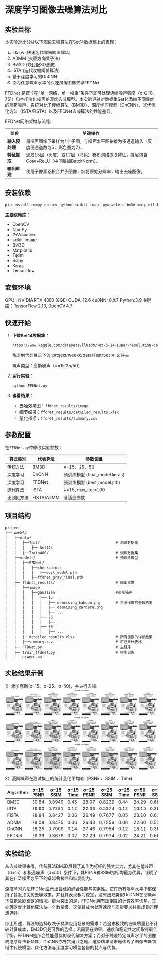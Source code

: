 # **深度学习图像去噪算法对比**

## 实验目标
本实验对比分析以下图像去噪算法在Set14数据集上的表现：
1. FISTA (快速迭代收缩阈值算法)
2. ADMM (交替方向乘子法) 
3. BM3D (块匹配3D滤波)
4. ISTA (迭代收缩阈值算法)
5. 基于深度学习的DnCNN
6. 面向任意噪声水平的快速灵活图像去噪FFDNet

FFDNet 是首个在“单一网络、单一权重”条件下即可处理连续噪声强度（σ ∈ [0, 75]）和空间变化噪声的深度去噪模型。本实验通过对数据集Set14添加不同程度的高斯噪声，系统对比了传统算法（BM3D）、深度学习模型（DnCNN）、迭代优化方法（ISTA/FISTA）以及FFDNet去噪算法的性能差异。

FFDNet网络架构与流程:

| **阶段**    | **关键操作**                                                |
| --------- | ------------------------------------------------------- |
| **输入预处理** | 将噪声图像下采样为4个子图，与噪声水平图拼接为多通道输入（灰度图通道数为5，彩色图为7）。           |
| **特征提取**  | 通过15层（灰度）或12层（彩色）卷积网络提取特征，每层包含Conv+ReLU（中间层加BatchNorm）。 |
| **输出重建**  | 使用子像素卷积合并子图像，恢复原始分辨率，输出去噪图像。                            |


##  安装依赖
```bash
pip install numpy opencv-python scikit-image pywavelets bm3d matplotlib tqdm scipy keras tensorflow
```
**主要依赖库**：
- OpenCV
- NumPy
- PyWavelets
- scikit-image
- BM3D
- Matplotlib
- Tqdm
- Scipy
- Keras
- Tensorflow

##  安装环境
GPU：NVIDIA RTX 4060 (8GB)
CUDA: 12.6
cuDNN: 8.9.7
Python:3.9
关键库：TensorFlow 2.13, OpenCV 4.7


##  快速开始
1. **下载Set14数据集**：
   ```bash
   https://www.kaggle.com/datasets/ll01dm/set-5-14-super-resolution-dataset
   ```
   解压到代码目录下的"project/week6/data/Test/Set14"文件夹

   噪声类型：高斯噪声（σ=15/25/50） 

2. **运行实验**：
   ```python
   python FFDNet.py
   ```

3. **查看结果**：
   - 去噪效果图：`ffdnet_results/image`
   - 细节结果：`ffdnet_results/detailed_results.xlsx`
   - 量化指标：`ffdnet_results/summary.csv`


##  参数配置
在`FFDNet.py`中修改实验参数：

| 算法类别  | 代表算法       | 参数设置                      | 
|-------|------------|---------------------------|
| 传统方法  | BM3D       | σ=15、25、50                | 
| 深度学习  | DnCNN      | 预训练模型 (final_model.keras) | 
| 深度学习  | FFDNet     | 预训练模型 (best_model.pth)    | 
| 迭代算法  | ISTA       | λ=15, max_iter=100        | 
| 正则化方法 | FISTA/ADMM | 自适应参数                     | 



##  项目结构
```
project
├── week6/
│   ├──data/
│   │   ├──Test/                                   # 测试数据集
│   │   │   ├── Set14/                           
│   │   ├──Train400/                               # 训练数据集
│   ├──models/                                     # 预训练模型
│   │   ├──FFDNet/  
│   │   │   ├──checkpoints
│   │   │   │   ├──best_model.pth
│   │   │   ├──ffdnet_gray_final.pth
│   ├── ffdnet_results/                            # 输出结果
│   │   ├──image
│   │   │   ├──gaussian                            #高斯噪声
│   │   │   │   ├── 15
│   │   │   │   │   ├── denoising_baboon.png       # 每张图像的去噪结果
│   │   │   │   │   │── denoising_barbara.png             
│   │   │   │   │   │── ...
│   │   │   │   ├── 25
│   │   │   │   │   ├── ...
│   │   │   │   ├── 50
│   │   │   │   │   │── ...
│   │   ├──detailed_results.xlsx                   # 所有图像的详细结果
│   │   ├──summary.csv                             # 汇总统计表格         
│   ├── FFDNet.py                                  # 主程序   
│   ├── train_ffdnet.py                            # 模型训练
│   └── README.md                 
```

##  实验结果示例

1）添加高斯(σ=15、σ=25、σ=50)，并进行去噪:
![添加高斯噪声](https://github.com/Zxq-hub1/Research-Training/blob/main/week7/results/ppt3.jpg?raw=true)


2）高斯噪声在测试集上的统计量化平均值（PSNR 、SSIM 、Time)

| Algorithm | σ=15 PSNR | σ=15 SSIM | σ=15 Time | σ=25 PSNR | σ=25 SSIM | σ=25 Time | σ=50 PSNR | σ=50 SSIM | σ=50 Time |
|-----------|-----------|-----------|-----------|-----------|-----------|-----------|-----------|-----------|-----------|
| BM3D      | 30.84     | 0.8949    | 0.45      | 28.07     | 0.8239    | 0.44      | 24.29     | 0.6879    | 0.45      |
| ISTA      | 26.60     | 0.7281    | 0.12      | 22.33     | 0.5374    | 0.12      | 16.15     | 0.2912    | 0.12      |
| FISTA     | 28.84     | 0.8427    | 0.06      | 26.49     | 0.7677    | 0.05      | 23.10     | 0.6179    | 0.04      |
| ADMM      | 29.08     | 0.8475    | 0.06      | 26.43     | 0.7556    | 0.06      | 22.60     | 0.5767    | 0.7       |
| DnCNN     | 28.25     | 0.7909    | 0.14      | 27.46     | 0.7954    | 0.12      | 18.11     | 0.3827    | 0.12      |
| FFDNet    | 29.39     | 0.8679    | 0.02      | 27.29     | 0.7974    | 0.02      | 24.21     | 0.6616    | 0.02      |

##  实验结论

从去噪效果来看，传统算法BM3D展现了其作为标杆的强大实力，尤其在低噪声（σ=15）和极高噪声（σ=50）条件下，其PSNR和SSIM指标均最为优异，证明了其在广泛噪声水平下的卓越鲁棒性和恢复能力。

深度学习方法FFDNet显示出最佳的综合性能与实用性。它在所有噪声水平下都保持了接近顶尖的去噪效果，并且其表现极为稳定，没有出现类似DnCNN在高噪声下性能急剧衰退的情况。更为突出的是，FFDNet拥有压倒性的计算效率优势，其处理速度比其他算法快一个数量级，这使其成为处理速度与质量要求并重场景的理想选择。

综上所述，算法的选择取决于具体应用场景的需求：若追求极致的去噪质量且不计较计算成本，BM3D仍是可靠的选择；若需要在效果、速度和稳定性之间取得最佳平衡，FFDNet是综合性能最优的现代解决方案；而对于处理特定噪声水平的图像或追求算法新颖性，DnCNN亦有其用武之地。这些结果清晰地体现了图像去噪领域中传统模型、优化方法与深度学习模型各自的特点与优势。

---